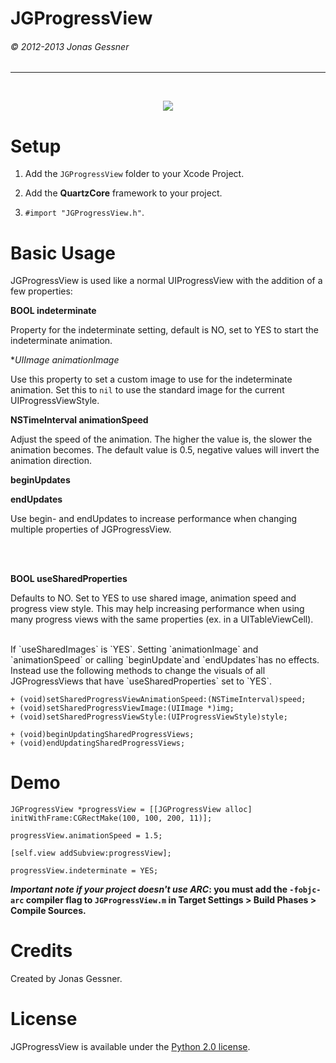 <h1>JGProgressView</h1><h6>© 2012-2013 Jonas Gessner</h6>

----------------
<br>

<p align="center">
<img src=http://j-gessner.de/general/images/JGProgressView.png>
</p>

Setup
=====
1. Add the `JGProgressView` folder to your Xcode Project.

2. Add the **QuartzCore** framework to your project.

3. `#import "JGProgressView.h"`.

Basic Usage
===========

JGProgressView is used like a normal UIProgressView with the addition of a few properties:


**BOOL indeterminate**

Property for the indeterminate setting, default is NO, set to YES to start the indeterminate animation.



**UIImage *animationImage**

Use this property to set a custom image to use for the indeterminate animation. Set this to `nil` to use the standard image for the current UIProgressViewStyle.


**NSTimeInterval animationSpeed**

Adjust the speed of the animation. The higher the value is, the slower the animation becomes. The default value is 0.5, negative values will invert the animation direction.


**beginUpdates**

**endUpdates**

Use begin- and endUpdates to increase performance when changing multiple properties of JGProgressView.


<br>
<br>

**BOOL useSharedProperties**

Defaults to NO. Set to YES to use shared image, animation speed and progress view style. This may help increasing performance when using many progress views with the same properties (ex. in a UITableViewCell).

<br>
If `useSharedImages` is `YES`. Setting `animationImage` and `animationSpeed` or calling `beginUpdate`and `endUpdates`has no effects. Instead use the following methods to change the visuals of all JGProgressViews that have `useSharedProperties` set to `YES`.


	+ (void)setSharedProgressViewAnimationSpeed:(NSTimeInterval)speed;
	+ (void)setSharedProgressViewImage:(UIImage *)img;
	+ (void)setSharedProgressViewStyle:(UIProgressViewStyle)style;

	+ (void)beginUpdatingSharedProgressViews;
	+ (void)endUpdatingSharedProgressViews;

Demo
=====

	JGProgressView *progressView = [[JGProgressView alloc] initWithFrame:CGRectMake(100, 100, 200, 11)];
	
	progressView.animationSpeed = 1.5;
	
	[self.view addSubview:progressView];

	progressView.indeterminate = YES;


__*Important note if your project doesn't use ARC*: you must add the `-fobjc-arc` compiler flag to `JGProgressView.m` in Target Settings > Build Phases > Compile Sources.__


Credits
======
Created by Jonas Gessner.


License
=====

JGProgressView is available under the <a href="http://opensource.org/licenses/Python-2.0">Python 2.0 license</a>.
